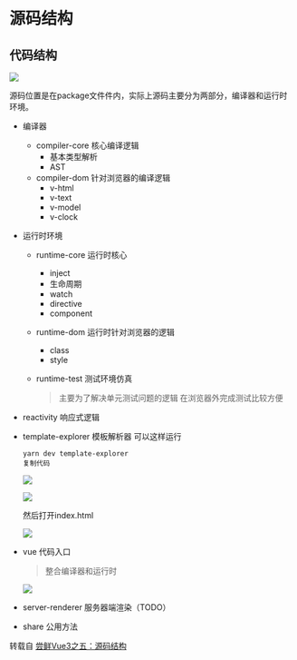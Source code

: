 # 源码结构

代码结构
----

![](http://image.newarea.site/20230528/25.png)

源码位置是在package文件件内，实际上源码主要分为两部分，编译器和运行时环境。

-   编译器
    -   compiler-core 核心编译逻辑
        -   基本类型解析
        -   AST
    -   compiler-dom 针对浏览器的编译逻辑
        -   v-html
        -   v-text
        -   v-model
        -   v-clock
-   运行时环境
    -   runtime-core 运行时核心
        -   inject
        -   生命周期
        -   watch
        -   directive
        -   component
    -   runtime-dom 运行时针对浏览器的逻辑
        -   class
        -   style
    -   runtime-test 测试环境仿真

        > 主要为了解决单元测试问题的逻辑 在浏览器外完成测试比较方便

-   reactivity 响应式逻辑

-   template-explorer 模板解析器 可以这样运行

    ```
    yarn dev template-explorer
    复制代码
    ```

    ![](http://image.newarea.site/20230528/26.png)

    ![](http://image.newarea.site/20230528/27.png)

    然后打开index.html

    ![](http://image.newarea.site/20230528/28.png)

-   vue 代码入口

    > 整合编译器和运行时

    ![](http://image.newarea.site/20230528/29.png)

-   server-renderer 服务器端渲染（TODO）

-   share 公用方法

转载自 [尝鲜Vue3之五：源码结构](https://juejin.cn/post/6844903976391950343)
